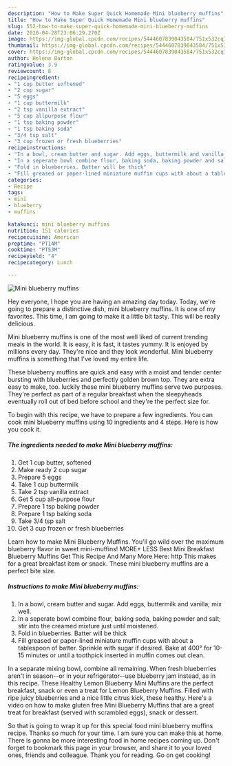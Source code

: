 ```yaml
---
description: "How to Make Super Quick Homemade Mini blueberry muffins"
title: "How to Make Super Quick Homemade Mini blueberry muffins"
slug: 552-how-to-make-super-quick-homemade-mini-blueberry-muffins
date: 2020-04-28T23:06:29.270Z
image: https://img-global.cpcdn.com/recipes/5444607839043584/751x532cq70/mini-blueberry-muffins-recipe-main-photo.jpg
thumbnail: https://img-global.cpcdn.com/recipes/5444607839043584/751x532cq70/mini-blueberry-muffins-recipe-main-photo.jpg
cover: https://img-global.cpcdn.com/recipes/5444607839043584/751x532cq70/mini-blueberry-muffins-recipe-main-photo.jpg
author: Helena Barton
ratingvalue: 3.9
reviewcount: 8
recipeingredient:
- "1 cup butter softened"
- "2 cup sugar"
- "5 eggs"
- "1 cup buttermilk"
- "2 tsp vanilla extract"
- "5 cup allpurpose flour"
- "1 tsp baking powder"
- "1 tsp baking soda"
- "3/4 tsp salt"
- "3 cup frozen or fresh blueberries"
recipeinstructions:
- "In a bowl, cream butter and sugar. Add eggs, buttermilk and vanilla; mix well."
- "In a seperate bowl combine flour, baking soda, baking powder and salt; stir into the creamed mixture just until moistened."
- "Fold in blueberries. Batter will be thick"
- "Fill greased or paper-lined miniature muffin cups with about a tablespoon of batter. Sprinkle with sugar if desired. Bake at 400° for 10-15 minutes or until a toothpick inserted in muffin comes out clean."
categories:
- Recipe
tags:
- mini
- blueberry
- muffins

katakunci: mini blueberry muffins 
nutrition: 151 calories
recipecuisine: American
preptime: "PT14M"
cooktime: "PT53M"
recipeyield: "4"
recipecategory: Lunch

---
```



![Mini blueberry muffins](https://img-global.cpcdn.com/recipes/5444607839043584/751x532cq70/mini-blueberry-muffins-recipe-main-photo.jpg)

Hey everyone, I hope you are having an amazing day today. Today, we're going to prepare a distinctive dish, mini blueberry muffins. It is one of my favorites. This time, I am going to make it a little bit tasty. This will be really delicious.

Mini blueberry muffins is one of the most well liked of current trending meals in the world. It is easy, it is fast, it tastes yummy. It is enjoyed by millions every day. They're nice and they look wonderful. Mini blueberry muffins is something that I've loved my entire life.

These blueberry muffins are quick and easy with a moist and tender center bursting with blueberries and perfectly golden brown top. They are extra easy to make, too. luckily these mini blueberry muffins serve two purposes. They&#39;re perfect as part of a regular breakfast when the sleepyheads eventually roll out of bed before school and they&#39;re the perfect size for.


To begin with this recipe, we have to prepare a few ingredients. You can cook mini blueberry muffins using 10 ingredients and 4 steps. Here is how you cook it.

<!--inarticleads1-->

##### The ingredients needed to make Mini blueberry muffins:

1. Get 1 cup butter, softened
1. Make ready 2 cup sugar
1. Prepare 5 eggs
1. Take 1 cup buttermilk
1. Take 2 tsp vanilla extract
1. Get 5 cup all-purpose flour
1. Prepare 1 tsp baking powder
1. Prepare 1 tsp baking soda
1. Take 3/4 tsp salt
1. Get 3 cup frozen or fresh blueberries


Learn how to make Mini Blueberry Muffins. You&#39;ll go wild over the maximum blueberry flavor in sweet mini-muffins! MORE+ LESS Best Mini Breakfast Blueberry Muffins Get This Recipe And Many More Here: http This makes for a great breakfast item or snack. These mini blueberry muffins are a perfect bite size. 

<!--inarticleads2-->

##### Instructions to make Mini blueberry muffins:

1. In a bowl, cream butter and sugar. Add eggs, buttermilk and vanilla; mix well.
1. In a seperate bowl combine flour, baking soda, baking powder and salt; stir into the creamed mixture just until moistened.
1. Fold in blueberries. Batter will be thick
1. Fill greased or paper-lined miniature muffin cups with about a tablespoon of batter. Sprinkle with sugar if desired. Bake at 400° for 10-15 minutes or until a toothpick inserted in muffin comes out clean.


In a separate mixing bowl, combine all remaining. When fresh blueberries aren&#39;t in season--or in your refrigerator--use blueberry jam instead, as in this recipe. These Healthy Lemon Blueberry Mini Muffins are the perfect breakfast, snack or even a treat for Lemon Blueberry Muffins. Filled with ripe juicy blueberries and a nice little citrus kick, these healthy. Here&#39;s a video on how to make gluten free Mini Blueberry Muffins that are a great treat for breakfast (served with scrambled eggs), snack or dessert. 

So that is going to wrap it up for this special food mini blueberry muffins recipe. Thanks so much for your time. I am sure you can make this at home. There is gonna be more interesting food in home recipes coming up. Don't forget to bookmark this page in your browser, and share it to your loved ones, friends and colleague. Thank you for reading. Go on get cooking!
